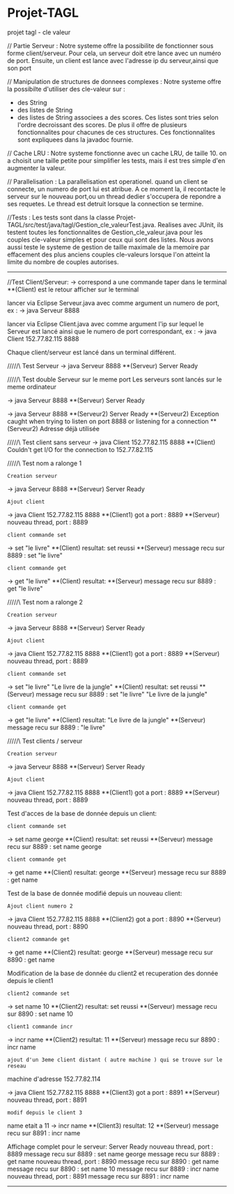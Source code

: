 # Projet-TAGL
projet tagl - cle valeur

// Partie Serveur : 
Notre systeme offre la possibilite de fonctionner sous forme client/serveur.
Pour cela, un serveur doit etre lance avec un numéro de port.
Ensuite, un client est lance avec l'adresse ip du serveur,ainsi que son port


// Manipulation de structures de donnees complexes :
Notre systeme offre la possibilte d'utiliser des cle-valeur sur :
- des String
- des listes de String
- des listes de String associees a des scores. Ces listes sont tries selon l'ordre decroissant des scores.
De plus il offre de plusieurs fonctionnalites pour chacunes de ces structures.
Ces fonctionnalites sont expliquees dans la javadoc fournie.

// Cache LRU :
Notre systeme fonctionne avec un cache LRU, de taille 10.
on a choisit une taille petite pour simplifier les tests, mais il est tres simple d'en augmenter la valeur.

// Parallelisation :
La parallelisation est operationel. quand un client se connecte, un numero de port lui est atribue. A ce moment la, il recontacte le serveur sur le nouveau port,ou un thread dedier s'occupera de repondre a ses requetes. Le thread est detruit lorsque la connection se termine.


//Tests : 
Les tests sont dans la classe Projet-TAGL/src/test/java/tagl/Gestion_cle_valeurTest.java. 
Realises avec JUnit, ils testent toutes les fonctionnalites de Gestion_cle_valeur.java pour les couples cle-valeur simples
et pour ceux qui sont des listes. Nous avons aussi teste le systeme de gestion de taille maximale de la memoire par effacement des plus anciens couples cle-valeurs lorsque l'on atteint la limite du nombre de couples autorises.


---------------------------------------------------
//Test Client/Serveur:
-> correspond a une commande taper dans le terminal
**(Client) est le retour afficher sur le terminal

lancer via Eclipse Serveur.java avec comme argument un numero de port, ex :
-> java Serveur 8888

lancer via Eclipse Client.java avec comme argument l'ip sur lequel le Serveur est lancé ainsi que le numero de port correspondant, ex :
-> java Client 152.77.82.115 8888

Chaque client/serveur est lancé dans un terminal différent.




/\/\/\/\/\ Test Serveur
-> java Serveur 8888
**(Serveur) Server Ready




/\/\/\/\/\ Test double Serveur sur le meme port
Les serveurs sont lancés sur le meme ordinateur


-> java Serveur 8888
**(Serveur) Server Ready

-> java Serveur 8888
**(Serveur2) Server Ready
**(Serveur2) Exception caught when trying to listen on port 8888 or listening for a connection
**(Serveur2) Adresse déjà utilisée






/\/\/\/\/\ Test client sans serveur
-> java Client 152.77.82.115 8888
**(Client) Couldn't get I/O for the connection to 152.77.82.115




/\/\/\/\/\ Test nom a ralonge 1

	Creation serveur
-> java Serveur 8888
**(Serveur) Server Ready

	Ajout client
-> java Client 152.77.82.115 8888
**(Client1) got a port : 8889
**(Serveur) nouveau thread, port : 8889


	client commande set
-> set "le livre"
**(Client) resultat: set reussi
**(Serveur) message recu sur 8889 : set "le livre"

	client commande get
-> get "le livre" 
**(Client) resultat: 
**(Serveur) message recu sur 8889 : get "le livre"



/\/\/\/\/\ Test nom a ralonge 2

	Creation serveur
-> java Serveur 8888
**(Serveur) Server Ready

	Ajout client
-> java Client 152.77.82.115 8888
**(Client1) got a port : 8889
**(Serveur) nouveau thread, port : 8889


	client commande set
-> set "le livre" "Le livre de la jungle"
**(Client) resultat: set reussi
**(Serveur) message recu sur 8889 : set "le livre" "Le livre de la jungle"

	client commande get
-> get "le livre" 
**(Client) resultat: "Le livre de la jungle"
**(Serveur) message recu sur 8889 : "le livre"


/\/\/\/\/\ Test clients / serveur

	Creation serveur
-> java Serveur 8888
**(Serveur) Server Ready

	Ajout client
-> java Client 152.77.82.115 8888
**(Client1) got a port : 8889
**(Serveur) nouveau thread, port : 8889


Test d'acces de la base de donnée depuis un client:

	client commande set
-> set name george 
**(Client) resultat: set reussi
**(Serveur) message recu sur 8889 : set name george

	client commande get
-> get name 
**(Client) resultat: george
**(Serveur) message recu sur 8889 : get name

Test de la base de donnée modifié depuis un nouveau client:

	Ajout client numero 2
-> java Client 152.77.82.115 8888
**(Client2) got a port : 8890
**(Serveur) nouveau thread, port : 8890

	client2 commande get
	
-> get name
**(Client2) resultat: george
**(Serveur) message recu sur 8890 : get name

Modification de la base de donnée du client2 et recuperation des donnée depuis le client1

	client2 commande set
	
-> set name 10
**(Client2) resultat: set reussi
**(Serveur) message recu sur 8890 : set name 10

	client1 commande incr
	
-> incr name
**(Client2) resultat: 11
**(Serveur) message recu sur 8890 : incr name



	ajout d'un 3eme client distant ( autre machine ) qui se trouve sur le reseau
machine d'adresse 152.77.82.114

-> java Client 152.77.82.115 8888
**(Client3) got a port : 8891
**(Serveur) nouveau thread, port : 8891

	modif depuis le client 3
name etait a 11
-> incr name
**(Client3) resultat: 12
**(Serveur) message recu sur 8891 : incr name



Affichage complet pour le serveur:
Server Ready
nouveau thread, port : 8889
message recu sur 8889 : set name george
message recu sur 8889 : get name
nouveau thread, port : 8890
message recu sur 8890 : get name
message recu sur 8890 : set name 10
message recu sur 8889 : incr name
nouveau thread, port : 8891
message recu sur 8891 : incr name


---------------------------------------------------

